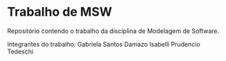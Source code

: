 # Trabalho de MSW

Repositório contendo o trabalho da disciplina de Modelagem de Software.

Integrantes do trabalho: Gabriela Santos Damazo
                         Isabelli Prudencio Tedeschi
